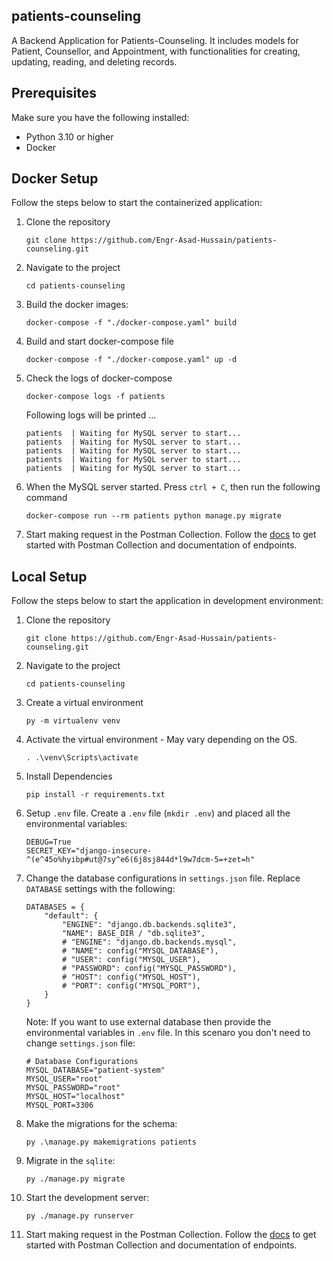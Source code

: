 ## patients-counseling
A Backend Application for Patients-Counseling. It includes models for Patient, Counsellor, and Appointment, with functionalities for creating, updating, reading, and deleting records.


## Prerequisites
Make sure you have the following installed:
- Python 3.10 or higher
- Docker


## Docker Setup
Follow the steps below to start the containerized application:
1. Clone the repository
    ```console
    git clone https://github.com/Engr-Asad-Hussain/patients-counseling.git
    ```

2. Navigate to the project
    ```console
    cd patients-counseling
    ```

3. Build the docker images:
    ```console
    docker-compose -f "./docker-compose.yaml" build
    ```

4. Build and start docker-compose file
    ```console
    docker-compose -f "./docker-compose.yaml" up -d
    ```

5. Check the logs of docker-compose
    ```console
    docker-compose logs -f patients
    ```
    Following logs will be printed ...
    ```
    patients  | Waiting for MySQL server to start...
    patients  | Waiting for MySQL server to start...
    patients  | Waiting for MySQL server to start...
    patients  | Waiting for MySQL server to start...
    patients  | Waiting for MySQL server to start...
    ```

6. When the MySQL server started. Press `ctrl + C`, then run the following command
    ```console
    docker-compose run --rm patients python manage.py migrate
    ```

7. Start making request in the Postman Collection. Follow the [docs](https://github.com/Engr-Asad-Hussain/patients-counseling/tree/main/docs) to get started with Postman Collection and documentation of endpoints.


## Local Setup
Follow the steps below to start the application in development environment:
1. Clone the repository
    ```console
    git clone https://github.com/Engr-Asad-Hussain/patients-counseling.git
    ```

2. Navigate to the project
    ```console
    cd patients-counseling
    ```

3. Create a virtual environment
    ```console
    py -m virtualenv venv
    ```

4. Activate the virtual environment - May vary depending on the OS.
    ```console
    . .\venv\Scripts\activate
    ```

5. Install Dependencies
    ```console
    pip install -r requirements.txt
    ```

6. Setup `.env` file. Create a `.env` file (`mkdir .env`) and placed all the environmental variables:
    ```console
    DEBUG=True
    SECRET_KEY="django-insecure-^(e^45o%hyibp#ut@7sy^e6(6j8sj844d*l9w7dcm-5=+zet=h"
    ```

7. Change the database configurations in `settings.json` file. Replace `DATABASE` settings with the following:
    ```console
    DATABASES = {
        "default": {
            "ENGINE": "django.db.backends.sqlite3",
            "NAME": BASE_DIR / "db.sqlite3",
            # "ENGINE": "django.db.backends.mysql",
            # "NAME": config("MYSQL_DATABASE"),
            # "USER": config("MYSQL_USER"),
            # "PASSWORD": config("MYSQL_PASSWORD"),
            # "HOST": config("MYSQL_HOST"),
            # "PORT": config("MYSQL_PORT"),
        }
    }
    ```
    Note: If you want to use external database then provide the environmental variables in `.env` file. In this scenaro you don't need to change `settings.json` file:
    ```console
    # Database Configurations
    MYSQL_DATABASE="patient-system"
    MYSQL_USER="root"
    MYSQL_PASSWORD="root"
    MYSQL_HOST="localhost"
    MYSQL_PORT=3306
    ```

8. Make the migrations for the schema:
    ```console
    py .\manage.py makemigrations patients
    ```

9. Migrate in the `sqlite`:
    ```console
    py ./manage.py migrate
    ```

10. Start the development server:
    ```console
    py ./manage.py runserver
    ```

11. Start making request in the Postman Collection. Follow the [docs](https://github.com/Engr-Asad-Hussain/patients-counseling/tree/main/docs) to get started with Postman Collection and documentation of endpoints.
